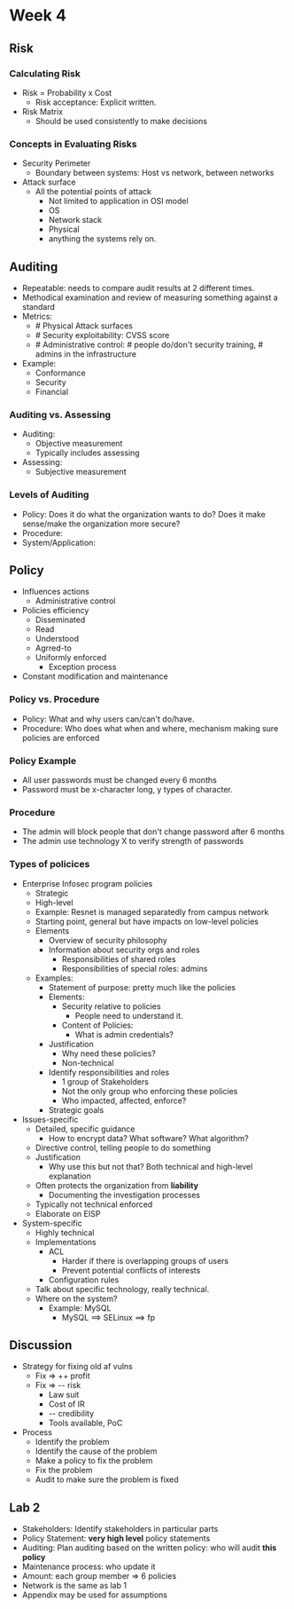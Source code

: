 # Week 4

## Risk

### Calculating Risk

- Risk = Probability x Cost
    - Risk acceptance: Explicit written.
- Risk Matrix
    - Should be used consistently to make decisions

### Concepts in Evaluating Risks

- Security Perimeter
    - Boundary between systems: Host vs network, between networks
- Attack surface
    - All the potential points of attack
        - Not limited to application in OSI model
        - OS
        - Network stack
        - Physical
        - anything the systems rely on.

## Auditing
- Repeatable: needs to compare audit results at 2 different times.
- Methodical examination and review of measuring something against a standard
- Metrics:
    - \# Physical Attack surfaces
    - \# Security exploitability: CVSS score
    - \# Administrative control: \# people do/don't security training, \# admins in the infrastructure
- Example:
    - Conformance
    - Security
    - Financial

### Auditing vs. Assessing
- Auditing:
    - Objective measurement
    - Typically includes assessing
- Assessing:
    - Subjective measurement

### Levels of Auditing
- Policy: Does it do what the organization wants to do? Does it make sense/make the organization more secure?
- Procedure: 
- System/Application: 

## Policy
- Influences actions    
    - Administrative control
- Policies efficiency
    - Disseminated
    - Read
    - Understood
    - Agrred-to
    - Uniformly enforced
        - Exception process
- Constant modification and maintenance

### Policy vs. Procedure
- Policy: What and why users can/can't do/have.
- Procedure: Who does what when and where, mechanism making sure policies are enforced

### Policy Example
- All user passwords must be changed every 6 months
- Password must be x-character long, y types of character.

### Procedure
- The admin will block people that don't change password after 6 months
- The admin use technology X to verify strength of passwords

### Types of policices
- Enterprise Infosec program policies
    - Strategic
    - High-level
    - Example: Resnet is managed separatedly from campus network
    - Starting point, general but have impacts on low-level policies
    - Elements
        - Overview of security philosophy
        - Information about security orgs and roles
            - Responsibilities of shared roles
            - Responsibilities of special roles: admins
    - Examples:
        - Statement of purpose: pretty much like the policies
        - Elements:
            - Security relative to policies
                - People need to understand it.
            - Content of Policies:
                - What is admin credentials?
        - Justification
            - Why need these policies?
            - Non-technical
        - Identify responsibilities and roles
            - 1 group of Stakeholders
            - Not the only group who enforcing these policies
            - Who impacted, affected, enforce?
        - Strategic goals
- Issues-specific
    - Detailed, specific guidance
        - How to encrypt data? What software? What algorithm?
    - Directive control, telling people to do something
    - Justification
        - Why use this but not that? Both technical and high-level explanation
    - Often protects the organization from **liability**
        - Documenting the investigation processes
    - Typically not technical enforced
    - Elaborate on EISP
- System-specific
    - Highly technical
    - Implementations
        - ACL
            - Harder if there is overlapping groups of users
            - Prevent potential conflicts of interests
        - Configuration rules
    - Talk about specific technology, really technical.
    - Where on the system?
        - Example: MySQL
            - MySQL ==> SELinux ==> fp

## Discussion
- Strategy for fixing old af vulns
    - Fix => ++ profit
    - Fix => -- risk
        - Law suit
        - Cost of IR
        - -- credibility
        - Tools available, PoC
- Process
    - Identify the problem
    - Identify the cause of the problem
    - Make a policy to fix the problem
    - Fix the problem
    - Audit to make sure the problem is fixed

## Lab 2

- Stakeholders: Identify stakeholders in particular parts
- Policy Statement: **very high level** policy statements
- Auditing: Plan auditing based on the written policy: who will audit **this policy**
- Maintenance process: who update it
- Amount: each group member => 6 policies
- Network is the same as lab 1
- Appendix may be used for assumptions